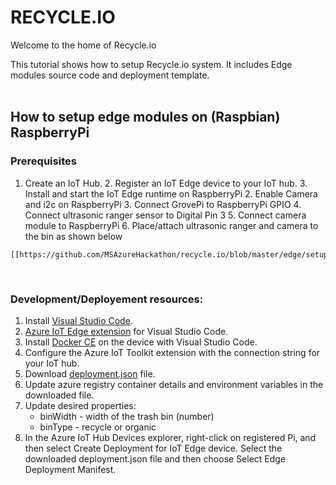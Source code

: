  # **RECYCLE.IO**

Welcome to the home of Recycle.io

This tutorial shows how to setup Recycle.io system. It includes Edge modules source code and deployment template.
<br>
<br>

## How to setup edge modules on (Raspbian) RaspberryPi
### Prerequisites
  1. Create an IoT Hub.
	2. Register an IoT Edge device to your IoT hub.
	3. Install and start the IoT Edge runtime on RaspberryPi
	2. Enable Camera and i2c on RaspberryPi
	3. Connect GrovePi to RaspberryPi GPIO
	4. Connect ultrasonic ranger sensor to Digital Pin 3
	5. Connect camera module to RaspberryPi
	6. Place/attach ultrasonic ranger and camera to the bin as shown below
	
	[[https://github.com/MSAzureHackathon/recycle.io/blob/master/edge/setup.jpg|alt=setup]]
  <br>
  
  ### Development/Deployement resources:
1. Install [Visual Studio Code](https://code.visualstudio.com/download).
2. [Azure IoT Edge extension](https://marketplace.visualstudio.com/items?itemName=vsciot-vscode.azure-iot-edge) for Visual Studio Code.
3. Install [Docker CE](https://docs.docker.com/install/) on the device with Visual Studio Code.
4. Configure the Azure IoT Toolkit extension with the connection string for your IoT hub.
5. Download [deployment.json](https://github.com/MSAzureHackathon/recycle.io/blob/master/edge/config/deployement.json) file.
6. Update azure registry container details and environment variables in the downloaded file.
7. Update desired properties:
	* binWidth - width of the trash bin (number)
	* binType - recycle or organic
8. In the Azure IoT Hub Devices explorer, right-click on registered Pi, and then select Create Deployment for IoT Edge device. Select the downloaded deployment.json file and then choose Select Edge Deployment Manifest.
